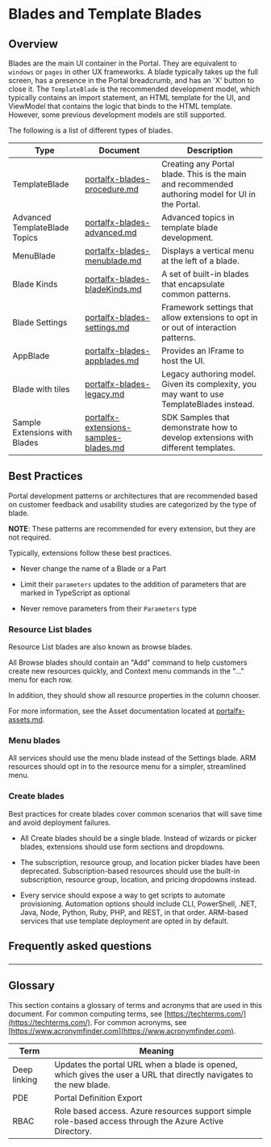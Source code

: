 
<a name="blades-and-template-blades"></a>
# Blades and Template Blades

 
<a name="blades-and-template-blades-overview"></a>
## Overview

Blades are the main UI container in the Portal. They are equivalent to `windows` or `pages` in other UX frameworks.      A blade typically takes up the full screen, has a presence in the Portal breadcrumb, and has an 'X' button to close it. The `TemplateBlade` is the recommended development model, which typically contains an import statement, an HTML template for the UI, and  ViewModel that contains the logic that binds to the HTML template. However, some previous development models are still supported.

The following is a list of different types of blades.

| Type                          | Document                                                       | Description |
| ----------------------------- | ---- | ---- |
| TemplateBlade                 | [portalfx-blades-procedure.md](portalfx-blades-procedure.md)   | Creating any Portal blade. This is the main and recommended authoring model for UI in the Portal. | 
| Advanced TemplateBlade Topics | [portalfx-blades-advanced.md](portalfx-blades-advanced.md)     | Advanced topics in template blade development.                                                    | 
| MenuBlade                     | [portalfx-blades-menublade.md](portalfx-blades-menublade.md)   | Displays a vertical menu at the left of a blade.                                                  |  
| Blade Kinds                   | [portalfx-blades-bladeKinds.md](portalfx-blades-bladeKinds.md) | A set of built-in blades that encapsulate common patterns.                                        | 
| Blade Settings                | [portalfx-blades-settings.md](portalfx-blades-settings.md)   | Framework settings that allow extensions to opt in or out of interaction patterns.                  | 
| AppBlade                      | [portalfx-blades-appblades.md](portalfx-blades-appblades.md)   | Provides an IFrame to host the UI.                                                                | 
| Blade with tiles              | [portalfx-blades-legacy.md](portalfx-blades-legacy.md)         |  Legacy authoring model. Given its complexity, you may want to use TemplateBlades instead. | | 
| Sample Extensions with Blades | [portalfx-extensions-samples-blades.md](portalfx-extensions-samples-blades.md) |  SDK Samples that demonstrate how to develop extensions with different templates.  | | 


 
 
<a name="blades-and-template-blades-best-practices"></a>
## Best Practices

Portal development patterns or architectures that are recommended based on customer feedback and usability studies are categorized by the type of blade.

**NOTE**: These patterns are recommended for every extension, but they are not required.

Typically, extensions follow these best practices.
	
* Never change the name of a Blade or a Part

* Limit their `parameters` updates to the addition of parameters that are marked in TypeScript as optional

* Never remove parameters from their `Parameters` type

<a name="blades-and-template-blades-best-practices-resource-list-blades"></a>
### Resource List blades

  Resource List blades are also known as browse blades.

  All Browse blades should contain an "Add" command to help customers create new resources quickly, and Context menu commands in the "..." menu for each row.

  In addition, they should show all resource properties in the column chooser.

  For more information, see the Asset documentation located at [portalfx-assets.md](portalfx-assets.md).

<a name="blades-and-template-blades-best-practices-menu-blades"></a>
### Menu blades

All services should use the menu blade instead of the Settings blade. ARM resources should opt in to the resource menu for a simpler, streamlined menu.

<a name="blades-and-template-blades-best-practices-create-blades"></a>
### Create blades

Best practices for create blades cover common scenarios that will save time and avoid deployment failures.

* All Create blades should be a single blade. Instead of wizards or picker blades, extensions should use form sections and dropdowns.

* The subscription, resource group, and location picker blades have been deprecated.  Subscription-based resources should use the built-in subscription, resource group, location, and pricing dropdowns instead.

* Every service should expose a way to get scripts to automate provisioning. Automation options should include CLI, PowerShell, .NET, Java, Node, Python, Ruby, PHP, and REST, in that order. ARM-based services that use template deployment are opted in by default.


 ## Frequently asked questions

<a name="blades-and-template-blades-best-practices-"></a>
### 

* * * 

 ## Glossary

This section contains a glossary of terms and acronyms that are used in this document. For common computing terms, see [https://techterms.com/](https://techterms.com/). For common acronyms, see [https://www.acronymfinder.com](https://www.acronymfinder.com).

| Term                              | Meaning |
| ---                               | --- |
| Deep linking |  Updates the portal URL when a blade is opened, which gives the user a URL that directly navigates to the new blade. |
| PDE | Portal Definition Export | 
| RBAC | Role based access. Azure resources support simple role-based access through the Azure Active Directory. | 

